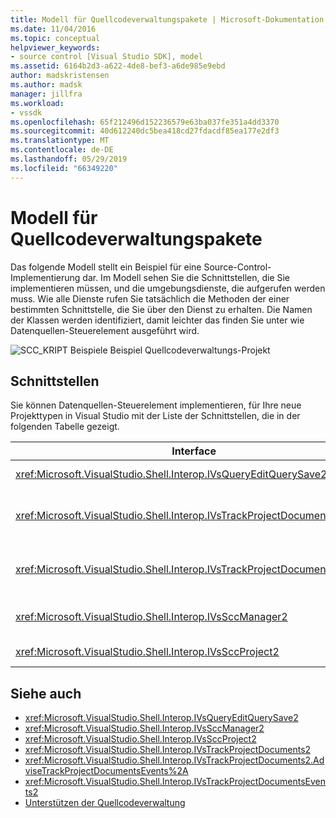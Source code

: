 ```yaml
---
title: Modell für Quellcodeverwaltungspakete | Microsoft-Dokumentation
ms.date: 11/04/2016
ms.topic: conceptual
helpviewer_keywords:
- source control [Visual Studio SDK], model
ms.assetid: 6164b2d3-a622-4de8-bef3-a6de985e9ebd
author: madskristensen
ms.author: madsk
manager: jillfra
ms.workload:
- vssdk
ms.openlocfilehash: 65f212496d152236579e63ba037fe351a4dd3370
ms.sourcegitcommit: 40d612240dc5bea418cd27fdacdf85ea177e2df3
ms.translationtype: MT
ms.contentlocale: de-DE
ms.lasthandoff: 05/29/2019
ms.locfileid: "66349220"
---
```

# <a name="model-for-source-control-packages"></a>Modell für Quellcodeverwaltungspakete
Das folgende Modell stellt ein Beispiel für eine Source-Control-Implementierung dar. Im Modell sehen Sie die Schnittstellen, die Sie implementieren müssen, und die umgebungsdienste, die aufgerufen werden muss. Wie alle Dienste rufen Sie tatsächlich die Methoden der einer bestimmten Schnittstelle, die Sie über den Dienst zu erhalten. Die Namen der Klassen werden identifiziert, damit leichter das finden Sie unter wie Datenquellen-Steuerelement ausgeführt wird.

 ![SCC&#95;KRIPT Beispiele](../../extensibility/internals/media/scc_tup.gif "SCC_TUP") Beispiel Quellcodeverwaltungs-Projekt

## <a name="interfaces"></a>Schnittstellen
 Sie können Datenquellen-Steuerelement implementieren, für Ihre neue Projekttypen in Visual Studio mit der Liste der Schnittstellen, die in der folgenden Tabelle gezeigt.

|Interface|Mit|
|---------------|---------|
|<xref:Microsoft.VisualStudio.Shell.Interop.IVsQueryEditQuerySave2>|Wird von Projekten und Editoren ein, bevor Sie sie speichern oder Änderung (geändert)-Dateien. Diese Schnittstelle erfolgt mithilfe der <xref:Microsoft.VisualStudio.Shell.Interop.SVsQueryEditQuerySave> Service.|
|<xref:Microsoft.VisualStudio.Shell.Interop.IVsTrackProjectDocuments2>|Wird von Projekten für eine Berechtigung zum Hinzufügen, entfernen oder Umbenennen einer Datei oder eines Verzeichnisses aufgerufen. Diese Schnittstelle wird auch von Projekten aufgerufen, zu informieren, dass die Umgebung aus, wenn eine genehmigte hinzufügen, entfernen oder Umbenennen der Aktion abgeschlossen ist. Erfolgt mithilfe der <xref:Microsoft.VisualStudio.Shell.Interop.SVsTrackProjectDocuments> Service.|
|<xref:Microsoft.VisualStudio.Shell.Interop.IVsTrackProjectDocumentsEvents2>|Durch jede Entität, die registriert wird, um benachrichtigt zu werden, wenn Projekte hinzufügen, umbenennen oder einer Datei oder eines Verzeichnisses entfernen implementiert. Rufen Sie zum Registrieren für die ereignisbenachrichtigung <xref:Microsoft.VisualStudio.Shell.Interop.IVsTrackProjectDocuments2.AdviseTrackProjectDocumentsEvents%2A>.|
|<xref:Microsoft.VisualStudio.Shell.Interop.IVsSccManager2>|Wird von Projekten, zum Registrieren bei das Quellcodeverwaltungspaket und zum Abrufen von Informationen über Quellcodeverwaltungsstatus aufgerufen. Diese Schnittstelle erfolgt mithilfe der <xref:Microsoft.VisualStudio.Shell.Interop.SVsSccManager> Service.|
|<xref:Microsoft.VisualStudio.Shell.Interop.IVsSccProject2>|Implementiert das Projekt zum Reagieren auf Anforderungen von Datenquellen-Steuerelement für Informationen zu Dateien und beim Abrufen der Quelle verwaltungseinstellungen, die für die Projektdatei erforderlich.|

## <a name="see-also"></a>Siehe auch
- <xref:Microsoft.VisualStudio.Shell.Interop.IVsQueryEditQuerySave2>
- <xref:Microsoft.VisualStudio.Shell.Interop.IVsSccManager2>
- <xref:Microsoft.VisualStudio.Shell.Interop.IVsSccProject2>
- <xref:Microsoft.VisualStudio.Shell.Interop.IVsTrackProjectDocuments2>
- <xref:Microsoft.VisualStudio.Shell.Interop.IVsTrackProjectDocuments2.AdviseTrackProjectDocumentsEvents%2A>
- <xref:Microsoft.VisualStudio.Shell.Interop.IVsTrackProjectDocumentsEvents2>
- [Unterstützen der Quellcodeverwaltung](../../extensibility/internals/supporting-source-control.md)